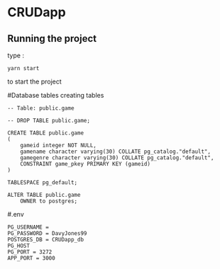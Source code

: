 # CRUDapp
## Running the project 
type : 
```
yarn start
```
to start the project

#Database tables
creating tables
```
-- Table: public.game

-- DROP TABLE public.game;

CREATE TABLE public.game
(
    gameid integer NOT NULL,
    gamename character varying(30) COLLATE pg_catalog."default",
    gamegenre character varying(30) COLLATE pg_catalog."default",
    CONSTRAINT game_pkey PRIMARY KEY (gameid)
)

TABLESPACE pg_default;

ALTER TABLE public.game
    OWNER to postgres;
```
#.env
```
PG_USERNAME = 
PG_PASSWORD = DavyJones99
POSTGRES_DB = CRUDapp_db
PG_HOST
PG_PORT = 3272
APP_PORT = 3000
```



